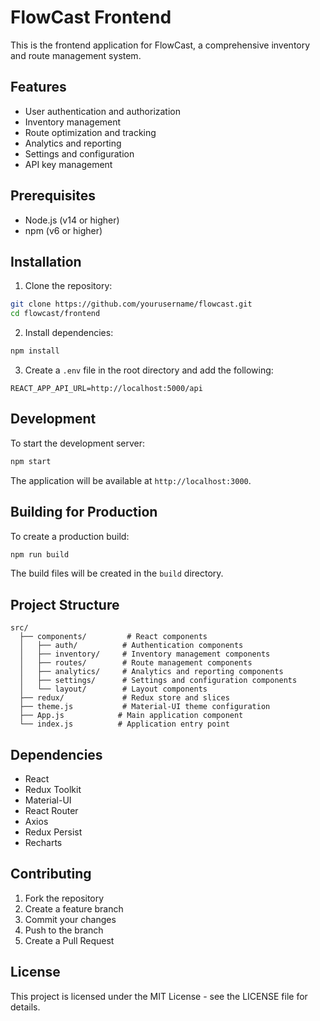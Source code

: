 # FlowCast Frontend

This is the frontend application for FlowCast, a comprehensive inventory and route management system.

## Features

- User authentication and authorization
- Inventory management
- Route optimization and tracking
- Analytics and reporting
- Settings and configuration
- API key management

## Prerequisites

- Node.js (v14 or higher)
- npm (v6 or higher)

## Installation

1. Clone the repository:
```bash
git clone https://github.com/yourusername/flowcast.git
cd flowcast/frontend
```

2. Install dependencies:
```bash
npm install
```

3. Create a `.env` file in the root directory and add the following:
```
REACT_APP_API_URL=http://localhost:5000/api
```

## Development

To start the development server:

```bash
npm start
```

The application will be available at `http://localhost:3000`.

## Building for Production

To create a production build:

```bash
npm run build
```

The build files will be created in the `build` directory.

## Project Structure

```
src/
  ├── components/         # React components
  │   ├── auth/          # Authentication components
  │   ├── inventory/     # Inventory management components
  │   ├── routes/        # Route management components
  │   ├── analytics/     # Analytics and reporting components
  │   ├── settings/      # Settings and configuration components
  │   └── layout/        # Layout components
  ├── redux/             # Redux store and slices
  ├── theme.js           # Material-UI theme configuration
  ├── App.js            # Main application component
  └── index.js          # Application entry point
```

## Dependencies

- React
- Redux Toolkit
- Material-UI
- React Router
- Axios
- Redux Persist
- Recharts

## Contributing

1. Fork the repository
2. Create a feature branch
3. Commit your changes
4. Push to the branch
5. Create a Pull Request

## License

This project is licensed under the MIT License - see the LICENSE file for details. 